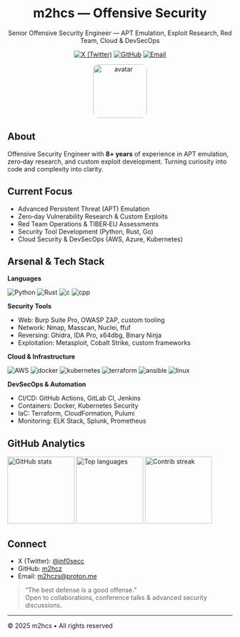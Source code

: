 <div align="center">
  
# m2hcs — Offensive Security

Senior Offensive Security Engineer — APT Emulation, Exploit Research, Red Team, Cloud & DevSecOps

[![X (Twitter)](https://img.shields.io/badge/X-@inf0secc-111?logo=x&logoColor=white)](https://x.com/inf0secc)
[![GitHub](https://img.shields.io/badge/GitHub-m2hcz-111?logo=github&logoColor=white)](https://github.com/m2hcz)
[![Email](https://img.shields.io/badge/Email-m2hczs@proton.me-111?logo=protonmail&logoColor=white)](mailto:m2hczs@proton.me)

<img src="https://github.com/m2hcz.png" alt="avatar" width="120" height="120" style="border-radius: 12px;" />
  
</div>

## About
Offensive Security Engineer with **8+ years** of experience in APT emulation, zero‑day research, and custom exploit development. Turning curiosity into code and complexity into clarity.

## Current Focus
- Advanced Persistent Threat (APT) Emulation
- Zero‑day Vulnerability Research & Custom Exploits
- Red Team Operations & TIBER‑EU Assessments
- Security Tool Development (Python, Rust, Go)
- Cloud Security & DevSecOps (AWS, Azure, Kubernetes)

## Arsenal & Tech Stack
**Languages**
  
![Python](https://skillicons.dev/icons?i=python&theme=dark)
![Rust](https://skillicons.dev/icons?i=rust&theme=dark)
![c](https://skillicons.dev/icons?i=c&theme=dark)
![cpp](https://skillicons.dev/icons?i=cpp&theme=dark)

**Security Tools**
- Web: Burp Suite Pro, OWASP ZAP, custom tooling
- Network: Nmap, Masscan, Nuclei, ffuf
- Reversing: Ghidra, IDA Pro, x64dbg, Binary Ninja
- Exploitation: Metasploit, Cobalt Strike, custom frameworks

**Cloud & Infrastructure**
  
![AWS](https://skillicons.dev/icons?i=aws&theme=dark)
![docker](https://skillicons.dev/icons?i=docker&theme=dark)
![kubernetes](https://skillicons.dev/icons?i=kubernetes&theme=dark)
![terraform](https://skillicons.dev/icons?i=terraform&theme=dark)
![ansible](https://skillicons.dev/icons?i=ansible&theme=dark)
![linux](https://skillicons.dev/icons?i=linux&theme=dark)

**DevSecOps & Automation**
- CI/CD: GitHub Actions, GitLab CI, Jenkins
- Containers: Docker, Kubernetes Security
- IaC: Terraform, CloudFormation, Pulumi
- Monitoring: ELK Stack, Splunk, Prometheus

## GitHub Analytics
<p align="left">
  <img src="https://github-readme-stats.vercel.app/api?username=m2hcz&show_icons=true&theme=tokyonight&include_all_commits=true&count_private=true&border_color=0a0a0a" alt="GitHub stats" height="150" />
  <img src="https://github-readme-stats.vercel.app/api/top-langs/?username=m2hcz&layout=compact&theme=tokyonight&border_color=0a0a0a" alt="Top languages" height="150" />
  <img src="https://github-readme-streak-stats.herokuapp.com/?user=m2hcz&theme=tokyonight&border=0a0a0a" alt="Contrib streak" height="150" />
</p>

## Connect
- X (Twitter): [@inf0secc](https://x.com/inf0secc)
- GitHub: [m2hcz](https://github.com/m2hcz)
- Email: [m2hczs@proton.me](mailto:m2hczs@proton.me)

> “The best defense is a good offense.”  
> Open to collaborations, conference talks & advanced security discussions.

---

© 2025 m2hcs • All rights reserved
